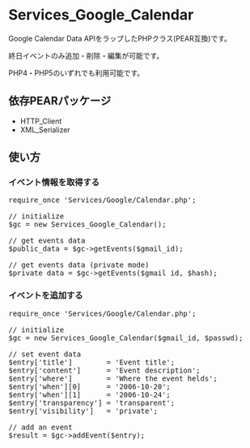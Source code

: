 Services_Google_Calendar
========================

Google Calendar Data APIをラップしたPHPクラス(PEAR互換)です。

終日イベントのみ追加・削除・編集が可能です。

PHP4・PHP5のいずれでも利用可能です。



依存PEARパッケージ
------------------

* HTTP_Client
* XML_Serializer



使い方
------

### イベント情報を取得する

<pre>require_once 'Services/Google/Calendar.php';

// initialize
$gc = new Services_Google_Calendar();

// get events data
$public_data = $gc->getEvents($gmail_id);

// get events data (private mode)
$private_data = $gc->getEvents($gmail_id, $hash);</pre>

### イベントを追加する

<pre>require_once 'Services/Google/Calendar.php';

// initialize
$gc = new Services_Google_Calendar($gmail_id, $passwd);

// set event data
$entry['title']        = 'Event title';
$entry['content']      = 'Event description';
$entry['where']        = 'Where the event helds';
$entry['when'][0]      = '2006-10-20';
$entry['when'][1]      = '2006-10-24';
$entry['transparency'] = 'transparent';
$entry['visibility']   = 'private';

// add an event
$result = $gc->addEvent($entry);</pre>




